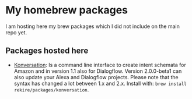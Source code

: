 # My homebrew packages

I am hosting here my brew packages which I did not include on the main repo yet.

## Packages hosted here
- [Konversation]: Is a command line interface to create intent schemata for Amazon and in version 1.1 also for Dialogflow. Version 2.0.0-beta1 can also update your Alexa and Dialogflow projects. Please note that the syntax has changed a lot between 1.x and 2.x.
Install with: `brew install rekire/packages/konversation`.

[Konversation]: https://github.com/rewe-digital/Konversation
